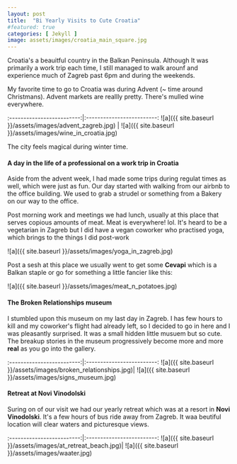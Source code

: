 ```yaml
---
layout: post
title:  "Bi Yearly Visits to Cute Croatia"
#featured: true
categories: [ Jekyll ]
image: assets/images/croatia_main_square.jpg
---
```

Croatia's a beauitful country in the Balkan Peninsula. Although It was primarily a work trip each time, I still managed to walk arounf and experience much of Zagreb past 6pm and during the weekends.

My favorite time to go to Croatia was during Advent (~ time around Christmans). Advent markets are reallly pretty. There's mulled wine everywhere.

:-------------------------:|:-------------------------:
![a]({{ site.baseurl }}/assets/images/advent_zagreb.jpg) | ![a]({{ site.baseurl }}/assets/images/wine_in_croatia.jpg)

The city feels magical during winter time.


#### A day in the life of a professional on a work trip in Croatia

Aside from the advent week, I had made some trips during regulat times as well, which were just as fun. Our day started with walking from our airbnb to the office building. We used to grab a strudel or something from a Bakery on our way to the office.

Post morning work and meetings we had lunch, usually at this place that serves copious amounts of meat. Meat is everywhere! lol. It's heard to be a vegetarian in Zagreb but I did have a vegan coworker who practised yoga, which brings to the things I did post-work

![a]({{ site.baseurl }}/assets/images/yoga_in_zagreb.jpg)


Post a sesh at this place we usually went to get some **Cevapi** which is a Balkan staple or go for something a little fancier like this:

![a]({{ site.baseurl }}/assets/images/meat_n_potatoes.jpg)

#### The Broken Relationships museum

I stumbled upon this museum on my last day in Zagreb. I has few hours to kill and my coworker's flight had already left, so I decided to go in here and I was pleasantly surprised. It was a small hidden little musuem but so cute. The breakup stories in the museum progressively become more and more **real** as you go into the gallery.

:-------------------------:|:-------------------------:
![a]({{ site.baseurl }}/assets/images/broken_relationships.jpg)| ![a]({{ site.baseurl }}/assets/images/signs_museum.jpg)


#### Retreat at Novi Vinodolski

Suring on of our visit we had our yearly retreat which was at a resort in **Novi Vinodolski**. It's a few hours of bus ride away from Zagreb. It waa beutiful location will clear waters and picturesque views.


:-------------------------:|:-------------------------:
![a]({{ site.baseurl }}/assets/images/at_retreat_beach.jpg)| ![a]({{ site.baseurl }}/assets/images/waater.jpg)
